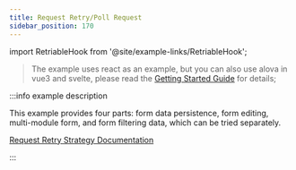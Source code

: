 ```yaml
---
title: Request Retry/Poll Request
sidebar_position: 170
---
```


import RetriableHook from '@site/example-links/RetriableHook';

> The example uses react as an example, but you can also use alova in vue3 and svelte, please read the [Getting Started Guide](../get-started/overview) for details;

<RetriableHook></RetriableHook>

:::info example description

This example provides four parts: form data persistence, form editing, multi-module form, and form filtering data, which can be tried separately.

[Request Retry Strategy Documentation](../strategy/useRetriableRequest)

:::
